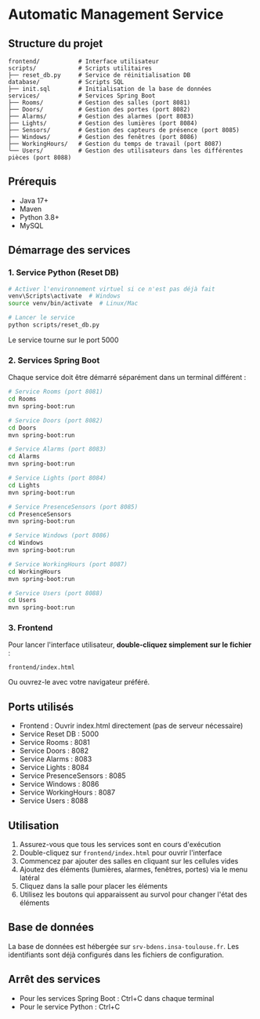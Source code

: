 # Automatic Management Service

## Structure du projet
```
frontend/           # Interface utilisateur
scripts/            # Scripts utilitaires
├── reset_db.py     # Service de réinitialisation DB
database/           # Scripts SQL
├── init.sql        # Initialisation de la base de données
services/           # Services Spring Boot
├── Rooms/          # Gestion des salles (port 8081)
├── Doors/          # Gestion des portes (port 8082)
├── Alarms/         # Gestion des alarmes (port 8083)
├── Lights/         # Gestion des lumières (port 8084)
├── Sensors/        # Gestion des capteurs de présence (port 8085)
├── Windows/        # Gestion des fenêtres (port 8086)
├── WorkingHours/   # Gestion du temps de travail (port 8087)
└── Users/          # Gestion des utilisateurs dans les différentes pièces (port 8088)
```

## Prérequis
- Java 17+
- Maven
- Python 3.8+
- MySQL

## Démarrage des services

### 1. Service Python (Reset DB)
```bash
# Activer l'environnement virtuel si ce n'est pas déjà fait
venv\Scripts\activate  # Windows
source venv/bin/activate  # Linux/Mac

# Lancer le service
python scripts/reset_db.py
```
Le service tourne sur le port 5000

### 2. Services Spring Boot
Chaque service doit être démarré séparément dans un terminal différent :

```bash
# Service Rooms (port 8081)
cd Rooms
mvn spring-boot:run   

# Service Doors (port 8082)
cd Doors
mvn spring-boot:run   

# Service Alarms (port 8083)
cd Alarms
mvn spring-boot:run   

# Service Lights (port 8084)
cd Lights
mvn spring-boot:run    

# Service PresenceSensors (port 8085)    
cd PresenceSensors   
mvn spring-boot:run     

# Service Windows (port 8086)
cd Windows
mvn spring-boot:run   

# Service WorkingHours (port 8087)
cd WorkingHours
mvn spring-boot:run   

# Service Users (port 8088)
cd Users
mvn spring-boot:run   
```

### 3. Frontend
Pour lancer l'interface utilisateur, **double-cliquez simplement sur le fichier** :
```
frontend/index.html
```

Ou ouvrez-le avec votre navigateur préféré.

## Ports utilisés
- Frontend : Ouvrir index.html directement (pas de serveur nécessaire)
- Service Reset DB : 5000
- Service Rooms : 8081
- Service Doors : 8082
- Service Alarms : 8083
- Service Lights : 8084
- Service PresenceSensors : 8085   
- Service Windows : 8086
- Service WorkingHours : 8087   
- Service Users : 8088

## Utilisation
1. Assurez-vous que tous les services sont en cours d'exécution
2. Double-cliquez sur `frontend/index.html` pour ouvrir l'interface
3. Commencez par ajouter des salles en cliquant sur les cellules vides
4. Ajoutez des éléments (lumières, alarmes, fenêtres, portes) via le menu latéral
5. Cliquez dans la salle pour placer les éléments
6. Utilisez les boutons qui apparaissent au survol pour changer l'état des éléments

## Base de données
La base de données est hébergée sur `srv-bdens.insa-toulouse.fr`.
Les identifiants sont déjà configurés dans les fichiers de configuration.

## Arrêt des services
- Pour les services Spring Boot : Ctrl+C dans chaque terminal
- Pour le service Python : Ctrl+C